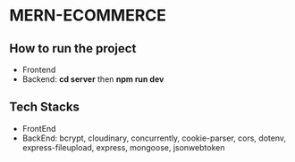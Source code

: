 # MERN-ECOMMERCE 

## How to run the project

- Frontend
- Backend: <strong>cd server</strong> then <strong>npm run dev</strong>
  
## Tech Stacks
- FrontEnd
- BackEnd: bcrypt, cloudinary, concurrently, cookie-parser, cors, dotenv, express-fileupload, express, mongoose, jsonwebtoken